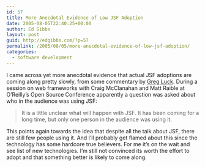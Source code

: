 ```yaml
---
id: 57
title: More Anecdotal Evidence of Low JSF Adoption
date: 2005-08-05T22:40:25+00:00
author: Ed Gibbs
layout: post
guid: http://edgibbs.com/?p=57
permalink: /2005/08/05/more-anecdotal-evidence-of-low-jsf-adoption/
categories:
  - software development
---
```

I came across yet more anecdotal evidence that actual JSF adoptions are coming along pretty slowly, from some commentary by [Greg Luck](http://gregluck.com/blog/archives/2005/08/oreilly_open_so.html). During a session on web frameworks with Craig McClanahan and Matt Raible at O&#8217;Reilly&#8217;s Open Source Conference apparently a question was asked about who in the audience was using JSF: 

> It is a little unclear what will happen with JSF. It has been coming for a long time, but only one person in the audience was using it.

This points again towards the idea that despite all the talk about JSF, there are still few people using it. And I&#8217;ll probably get flamed about this since the technology has some hardcore true believers. For me it&#8217;s on the wait and see list of new technologies. I&#8217;m still not convinced its worth the effort to adopt and that something better is likely to come along.